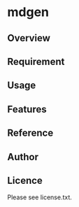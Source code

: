 # mdgen 
 
## Overview 

 
## Requirement 


## Usage 

 
## Features 

 
## Reference 

 
## Author 

 
## Licence

Please see license.txt. 

